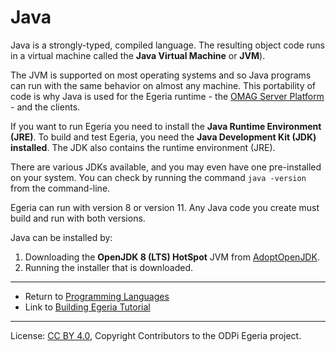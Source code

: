 <!-- SPDX-License-Identifier: CC-BY-4.0 -->
<!-- Copyright Contributors to the ODPi Egeria project 2020. -->

# Java

Java is a strongly-typed, compiled language.  The resulting object code runs in
a virtual machine called the **Java Virtual Machine** or **JVM**).

The JVM is supported on most operating systems and so Java programs can run
with the same behavior on almost any machine.
This portability of code is why Java is used
for the Egeria runtime - 
the [OMAG Server Platform](../../open-metadata-implementation/admin-services/docs/concepts/omag-server-platform.md) -
and the clients.

If you want to run Egeria you need to install the **Java Runtime Environment (JRE)**.
To build and test Egeria, you need the **Java Development Kit (JDK) installed**.
The JDK also contains the runtime environment (JRE).

There are various JDKs available, and you may even have one pre-installed on your system. You can check
by running the command `java -version` from the command-line.

Egeria can run with version 8 or version 11.  Any Java code you create must
build and run with both versions.

Java can be installed by:

1. Downloading the **OpenJDK 8 (LTS) HotSpot** JVM from [AdoptOpenJDK](https://adoptopenjdk.net).
1. Running the installer that is downloaded.

----
* Return to [Programming Languages](.)
* Link to [Building Egeria Tutorial](../../open-metadata-resources/open-metadata-tutorials/building-egeria-tutorial)

----
License: [CC BY 4.0](https://creativecommons.org/licenses/by/4.0/),
Copyright Contributors to the ODPi Egeria project.